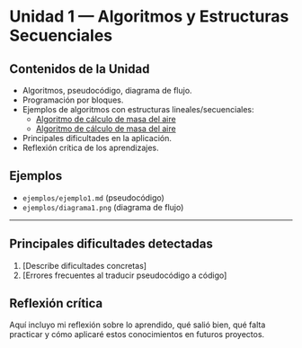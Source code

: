 # Unidad 1 — Algoritmos y Estructuras Secuenciales

## Contenidos de la Unidad
- Algoritmos, pseudocódigo, diagrama de flujo.
- Programación por bloques.
- Ejemplos de algoritmos con estructuras lineales/secuenciales:
  - [Algoritmo de cálculo de masa del aire](unidad1/algoritmo_masa.psc)
  - [Algoritmo de cálculo de masa del aire](unidad1/algoritmo_masa_lenguajeC.psc)
- Principales dificultades en la aplicación.
- Reflexión crítica de los aprendizajes.

## Ejemplos
- `ejemplos/ejemplo1.md` (pseudocódigo)
- `ejemplos/diagrama1.png` (diagrama de flujo)

---

## Principales dificultades detectadas
1. [Describe dificultades concretas]
2. [Errores frecuentes al traducir pseudocódigo a código]

## Reflexión crítica
Aquí incluyo mi reflexión sobre lo aprendido, qué salió bien, qué falta practicar y cómo aplicaré estos conocimientos en futuros proyectos.

